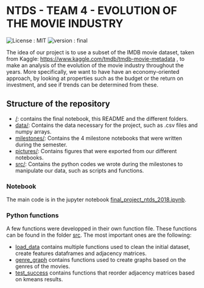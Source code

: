 # NTDS - TEAM 4 - EVOLUTION OF THE MOVIE INDUSTRY

![License : MIT](https://img.shields.io/badge/License-MIT-brightgreen.svg)
![version : final](https://img.shields.io/badge/version-final-blue.svg)

The idea of our project is to use a subset of the IMDB movie dataset, taken from Kaggle: https://www.kaggle.com/tmdb/tmdb-movie-metadata , to make an analysis of the evolution of the movie industry throughout the years. 
More specifically, we want to have have an economy-oriented approach, by looking at properties such as the budget or the return on investment, and see if trends can be determined from these. 

## Structure of the repository

+ [/](./): contains the final notebook, this README and the different folders.
+ [data/](./data/): Contains the data necessary for the project, such as .csv files and numpy arrays.
+ [milestones/](./milestones/): Contains the 4 milestone notebooks that were written during the semester.
+ [pictures/](./pictures/): Contains figures that were exported from our different notebooks.
+ [src/](./src/): Contains the python codes we wrote during the milestones to manipulate our data, such as scripts and functions.


### Notebook

The main code is in the jupyter notebook [final_project_ntds_2018.ipynb](./final_project_ntds_2018.ipynb).


### Python functions

A few functions were developped in their own function file. These functions can be found in the folder [src](./src/). The most important ones are the following:

+ [load_data](./src/load_data.py) contains multiple functions used to clean the initial dataset, create features dataframes and adjacency matrices. 
+ [genre_graph](./src/genre_graph.py) contains functions used to create graphs based on the genres of the movies.
+ [test_success](./src/test_success.py) contains functions that reorder adjacency matrices based on kmeans results.
